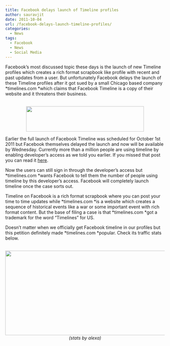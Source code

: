 ```yaml
---
title: Facebook delays launch of Timeline profiles
author: sauravjit
date: 2011-10-04
url: /facebook-delays-launch-timeline-profiles/
categories:
  - News
tags:
  - Facebook
  - News
  - Social Media
---
```

Facebook&#8217;s most discussed topic these days is the launch of new Timeline profiles which creates a rich format scrapbook like profile with recent and past updates from a user. But unfortunately Facebook delays the launch of these Timeline profiles after it got sued by a small Chicago based company *timelines.com *which claims that Facebook Timeline is a copy of their website and it threatens their business.

<center>
  <br /> <img class="aligncenter size-full wp-image-46173" title="introducing facebook timeline profile" src="http://cdn.devilsworkshop.org/files/2011/10/facebook-timeline-profile.jpg" alt="" width="372" height="80" />
</center>

  
Earlier the full launch of Facebook Timeline was scheduled for October 1st 2011 but Facebook themselves delayed the launch and now will be available by Wednesday. Currently more than a million people are using timeline by enabling developer&#8217;s access as we told you earlier. If you missed that post you can read it [here][1].

Now the users can still sign in through the developer&#8217;s access but *timelines.com *wants Facebook to tell them the number of people using timeline by this developer&#8217;s access. Facebook will completely launch timeline once the case sorts out.

Timeline on Facebook is a rich format scrapbook where you can post your time to time updates while *timelines.com *is a website which creates a sequence of historical events like a war or some important event with rich format content. But the base of filing a case is that *timelines.com *got a trademark for the word &#8220;Timelines&#8221; for US.

Doesn&#8217;t matter when we officially get Facebook timeline in our profiles but this petition definitely made *timelines.com *popular. Check its traffic stats below.

<center>
  <br /> <img class="aligncenter size-medium wp-image-46174" title="timelines(dot)com" src="http://cdn.devilsworkshop.org/files/2011/10/timelinesdotcom-600x267.jpg" alt="" width="600" height="267" /><em>(stats by alexa)</em>
</center>

 [1]: http://devilsworkshop.org/enable-facebook-timeline-hack/ "How to Enable Facebook Timeline on your Account"
